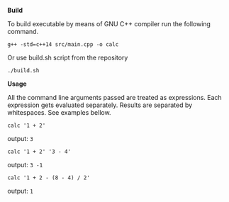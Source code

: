 **Build**

To build executable by means of GNU C++ compiler run the following command.
```
g++ -std=c++14 src/main.cpp -o calc
```
Or use build.sh script from the repository
```
./build.sh
```
**Usage**

All the command line arguments passed are treated as expressions. Each expression gets evaluated separately. Results are separated by whitespaces. See examples bellow.

```
calc '1 + 2'
```
output: `3`

```
calc '1 + 2' '3 - 4'
```
output: `3 -1`

```
calc '1 + 2 - (8 - 4) / 2'
```
output: `1`
